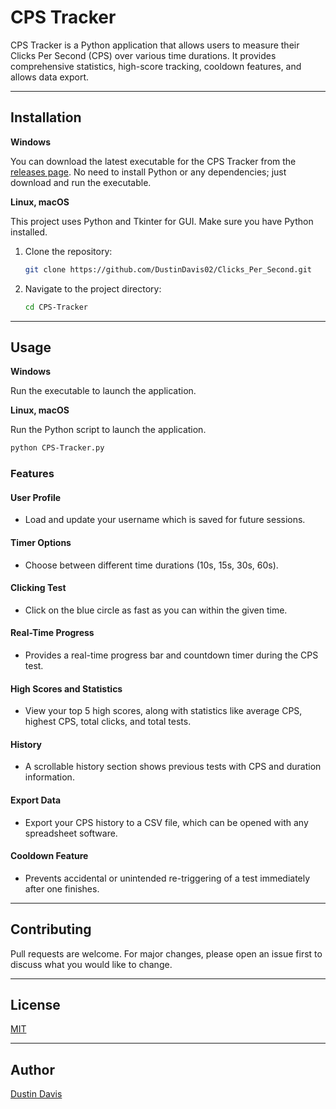 # CPS Tracker

CPS Tracker is a Python application that allows users to measure their Clicks Per Second (CPS) over various time durations. It provides comprehensive statistics, high-score tracking, cooldown features, and allows data export.

---

## Installation

**Windows**

You can download the latest executable for the CPS Tracker from the [releases page](https://github.com/DustinDavis02/Clicks_Per_Second/releases). No need to install Python or any dependencies; just download and run the executable.

**Linux, macOS**

This project uses Python and Tkinter for GUI. Make sure you have Python installed.

1. Clone the repository:

    ```bash
    git clone https://github.com/DustinDavis02/Clicks_Per_Second.git
    ```
    
2. Navigate to the project directory:

    ```bash
    cd CPS-Tracker
    ```

---

## Usage

**Windows**

Run the executable to launch the application.

**Linux, macOS**

Run the Python script to launch the application.

```bash
python CPS-Tracker.py
```

### Features

#### User Profile

- Load and update your username which is saved for future sessions.

#### Timer Options

- Choose between different time durations (10s, 15s, 30s, 60s).

#### Clicking Test

- Click on the blue circle as fast as you can within the given time.

#### Real-Time Progress

- Provides a real-time progress bar and countdown timer during the CPS test.

#### High Scores and Statistics

- View your top 5 high scores, along with statistics like average CPS, highest CPS, total clicks, and total tests.

#### History

- A scrollable history section shows previous tests with CPS and duration information.

#### Export Data

- Export your CPS history to a CSV file, which can be opened with any spreadsheet software.

#### Cooldown Feature

- Prevents accidental or unintended re-triggering of a test immediately after one finishes.

---

## Contributing

Pull requests are welcome. For major changes, please open an issue first to discuss what you would like to change.

---

## License

[MIT](https://choosealicense.com/licenses/mit/)

---

## Author
[Dustin Davis](https://github.com/DustinDavis02)
